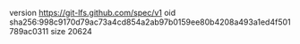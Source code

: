 version https://git-lfs.github.com/spec/v1
oid sha256:998c9170d79ac73a4cd854a2ab97b0159ee80b4208a493a1ed4f501789ac0311
size 20624
